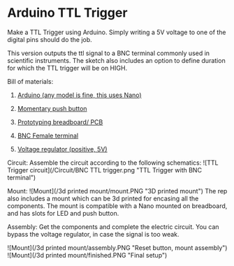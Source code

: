 # Arduino TTL Trigger

Make a TTL Trigger using Arduino. Simply writing a 5V voltage to one of the digital pins should do the job. 

This version outputs the ttl signal to a BNC terminal commonly used in scientific instruments. The sketch also includes an option to define duration for which the TTL trigger will be on HIGH.

Bill of materials:

1. [Arduino (any model is fine, this uses Nano)](http://www.amazon.com/SainSmart-Nano-v3-0-Compatible-Arduino/dp/B00761NDHI/ref=sr_1_2?s=electronics&ie=UTF8&qid=1442873593&sr=1-2&keywords=arduino+nano)

2. [Momentary push button](http://www.amazon.com/Panel-Momentary-Tactile-Button-Switch/dp/B005YX046I/ref=sr_1_11?ie=UTF8&qid=1442873639&sr=8-11&keywords=momentary+push+button)

3. [Prototyping breadboard/ PCB](http://www.amazon.com/Solderless-BreadBoard-tie-points-power-rails/dp/B005GYAIES/ref=sr_1_1?s=electronics&ie=UTF8&qid=1442873628&sr=1-1&keywords=solderless+board)

4. [BNC Female terminal](http://www.mouser.com/ProductDetail/Gravitech/BNC-M-TERM/?qs=sGAEpiMZZMvtrnhC60i%252bOjexXRV6VXQ2dg6z78%252bRw6I%3d)

5. [Voltage regulator (positive, 5V)](http://www.amazon.com/Addicore-Positive-Regulator-L7805CV-Antistatic/dp/B00H7KTRO6/ref=sr_1_3?ie=UTF8&qid=1442873567&sr=8-3&keywords=voltage+regulator)

Circuit:
Assemble the circuit according to the following schematics:
![TTL Trigger circuit](/Circuit/BNC TTL trigger.png "TTL Trigger with BNC terminal")

Mount:
![Mount](/3d printed mount/mount.PNG "3D printed mount")
The rep also includes a mount which can be 3d printed for encasing all the components. The mount is compatible with a Nano mounted on breadboard, and has slots for LED and push button. 

Assembly: 
Get the components and complete the electric circuit. You can bypass the voltage regulator, in case the signal is too weak.

![Mount](/3d printed mount/assembly.PNG "Reset button, mount assembly")
![Mount](/3d printed mount/finished.PNG "Final setup")
